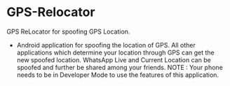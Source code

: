 # GPS-Relocator
GPS ReLocator for spoofing GPS Location. 
* Android application for spoofing the location of GPS. All other applications which determine your location through GPS can get the new spoofed location. WhatsApp Live and Current Location can be spoofed and further be shared among your friends.
NOTE : Your phone needs to be in Developer Mode to use the features of this application.
